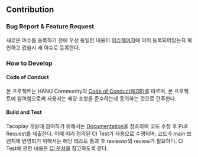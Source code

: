 Contribution
------------
### Bug Report & Feature Request
새로운 이슈를 등록하기 전에 우선 동일한 내용이 [이슈페이지](https://github.com/openinfradev/tacoplay/issues)에 이미 등록되어있는지 확인하고 없을시 새 이슈로 등록한다.


### How to Develop
#### Code of Conduct
본 프로젝트는 HANU Community의 [Code of Conduct(KOR)](https://github.com/openinfradev/community/blob/main/code-of-conduct.md)를 따르며, 본 프로젝트에 참여함으로써 사용자는 해당 조항을 준수하는데 동의하는 것으로 간주한다.

#### Build and Test
Tacoplay 개발에 참여하기 위해서는 [Documentation](main.md)을 참조하여 코드 수정 후 Pull Request를 제출한다. 이때 미리 정의된 CI Test가 자동으로 수행되며, 코드가 main 브랜치에 반영되기 위해서는 해당 테스트 통과 후 reviewer의 review가 필요하다. CI Test에 관한 내용은 [CI 문서](ci.md)를 참고하도록 한다.
